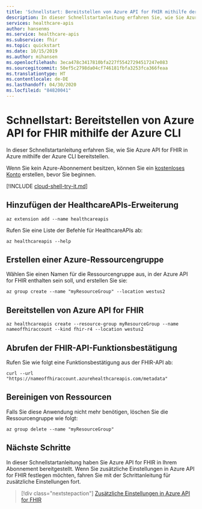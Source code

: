 ```yaml
---
title: 'Schnellstart: Bereitstellen von Azure API for FHIR mithilfe der Azure CLI'
description: In dieser Schnellstartanleitung erfahren Sie, wie Sie Azure API for FHIR in Azure mithilfe der Azure CLI bereitstellen.
services: healthcare-apis
author: hansenms
ms.service: healthcare-apis
ms.subservice: fhir
ms.topic: quickstart
ms.date: 10/15/2019
ms.author: mihansen
ms.openlocfilehash: 3eca478c3417810bfa227f55427294517247e083
ms.sourcegitcommit: 50ef5c2798da04cf746181fbfa3253fca366feaa
ms.translationtype: HT
ms.contentlocale: de-DE
ms.lasthandoff: 04/30/2020
ms.locfileid: "84820041"
---
```

# <a name="quickstart-deploy-azure-api-for-fhir-using-azure-cli"></a>Schnellstart: Bereitstellen von Azure API for FHIR mithilfe der Azure CLI

In dieser Schnellstartanleitung erfahren Sie, wie Sie Azure API for FHIR in Azure mithilfe der Azure CLI bereitstellen.

Wenn Sie kein Azure-Abonnement besitzen, können Sie ein [kostenloses Konto](https://azure.microsoft.com/free/?WT.mc_id=A261C142F) erstellen, bevor Sie beginnen.

[!INCLUDE [cloud-shell-try-it.md](../../includes/cloud-shell-try-it.md)]

## <a name="add-healthcareapis-extension"></a>Hinzufügen der HealthcareAPIs-Erweiterung

```azurecli-interactive
az extension add --name healthcareapis
```

Rufen Sie eine Liste der Befehle für HealthcareAPIs ab:

```azurecli-interactive
az healthcareapis --help
```

## <a name="create-azure-resource-group"></a>Erstellen einer Azure-Ressourcengruppe

Wählen Sie einen Namen für die Ressourcengruppe aus, in der Azure API for FHIR enthalten sein soll, und erstellen Sie sie:

```azurecli-interactive
az group create --name "myResourceGroup" --location westus2
```

## <a name="deploy-the-azure-api-for-fhir"></a>Bereitstellen von Azure API for FHIR

```azurecli-interactive
az healthcareapis create --resource-group myResourceGroup --name nameoffhiraccount --kind fhir-r4 --location westus2 
```

## <a name="fetch-fhir-api-capability-statement"></a>Abrufen der FHIR-API-Funktionsbestätigung

Rufen Sie wie folgt eine Funktionsbestätigung aus der FHIR-API ab:

```azurecli-interactive
curl --url "https://nameoffhiraccount.azurehealthcareapis.com/metadata"
```

## <a name="clean-up-resources"></a>Bereinigen von Ressourcen

Falls Sie diese Anwendung nicht mehr benötigen, löschen Sie die Ressourcengruppe wie folgt:

```azurecli-interactive
az group delete --name "myResourceGroup"
```

## <a name="next-steps"></a>Nächste Schritte

In dieser Schnellstartanleitung haben Sie Azure API for FHIR in Ihrem Abonnement bereitgestellt. Wenn Sie zusätzliche Einstellungen in Azure API for FHIR festlegen möchten, fahren Sie mit der Schrittanleitung für zusätzliche Einstellungen fort.

>[!div class="nextstepaction"]
>[Zusätzliche Einstellungen in Azure API for FHIR](azure-api-for-fhir-additional-settings.md)
